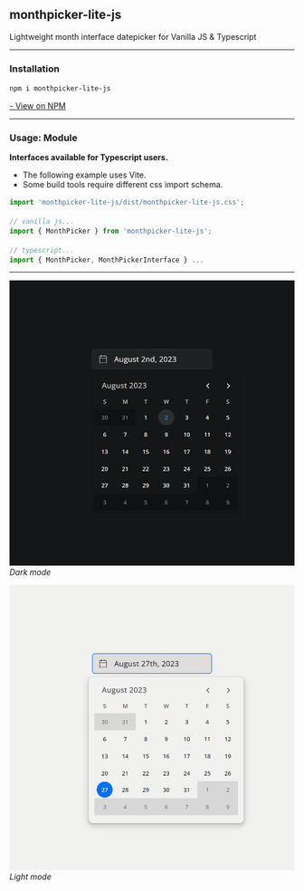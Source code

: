 ## monthpicker-lite-js

Lightweight month interface datepicker for Vanilla JS & Typescript

---

### Installation

```bash
npm i monthpicker-lite-js
```

[- View on NPM](https://www.npmjs.com/package/monthpicker-lite-js)

---

### Usage: Module

**Interfaces available for Typescript users.**

- The following example uses Vite.
- Some build tools require different css import schema.

```ts
import 'monthpicker-lite-js/dist/monthpicker-lite-js.css';

// vanilla js...
import { MonthPicker } from 'monthpicker-lite-js';

// typescript...
import { MonthPicker, MonthPickerInterface } ... 
```

---

![screen](screenshots/monthpicker-dark.png)
*Dark mode*

![screen](screenshots/monthpicker-light.png)
*Light mode*

